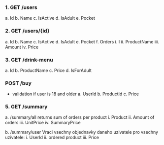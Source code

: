 ### 1. GET /users
a. Id 
b. Name 
c. IsActive 
d. IsAdult 
e. Pocket

### 2. GET /users/{id}
a. Id 
b. Name 
c. IsActive 
d. IsAdult 
e. Pocket 
f. Orders 
 i. I 
 ii. ProductName 
 iii. Amount 
 iv. Price
 
 ### 3. GET /drink-menu
a. Id 
b. ProductName 
c. Price 
d. IsForAdult 

### POST /buy
- validation if user is 18 and older
a. UserId 
b. ProductId 
c. Price

### 5. GET /summary

a. /summary/all 
returns sum of orders per product
  i. Product 
  ii. Amount of orders
  iii. UnitPrice 
  iv. SummaryPrice

b. /summary/user
Vraci vsechny objednavky daneho uzivatele pro vsechny uzivatele: 
  i. UserId 
  ii. ordered product 
  iii. Price 